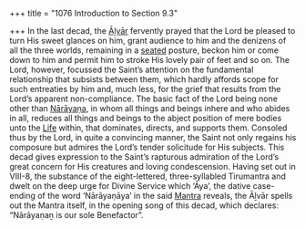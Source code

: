 +++
title = "1076 Introduction to Section 9.3"

+++
In the last decad, the [Āḻvār](/definition/aḻvar#vaishnavism "show Āḻvār definitions") fervently prayed that the Lord be pleased to turn His sweet glances on him, grant audience to him and the denizens of all the three worlds, remaining in a [seated](/definition/seat#history "show seated definitions") posture, beckon him or come down to him and permit him to stroke His lovely pair of feet and so on. The Lord, however, focussed the Saint’s attention on the fundamental relationship that subsists between them, which hardly affords scope for such entreaties by him and, much less, for the grief that results from the Lord’s apparent non-compliance. The basic fact of the Lord being none other than [Nārāyaṇa](/definition/narayana#vaishnavism "show Nārāyaṇa definitions"), in whom all things and beings inhere and who abides in all, reduces all things and beings to the abject position of mere bodies unto the [Life](/definition/life#history "show Life definitions") within, that dominates, directs, and supports them. Consoled thus by the Lord, in quite a convincing manner, the Saint not only regains his composure but admires the Lord’s tender solicitude for His subjects. This decad gives expression to the Saint’s rapturous admiration of the Lord’s great concern for His creatures and loving condescension. Having set out in VIII-8, the substance of the eight-lettered, three-syllabled Tirumantra and dwelt on the deep urge for Divine Service which ‘Āya’, the dative case-ending of the word ‘Nārāyaṇāya’ in the said [Mantra](/definition/mantra#vaishnavism "show Mantra definitions") reveals, the Āḻvār spells out the Mantra itself, in the opening song of this decad, which declares: “Nārāyaṇaṉ is our sole Benefactor”.


